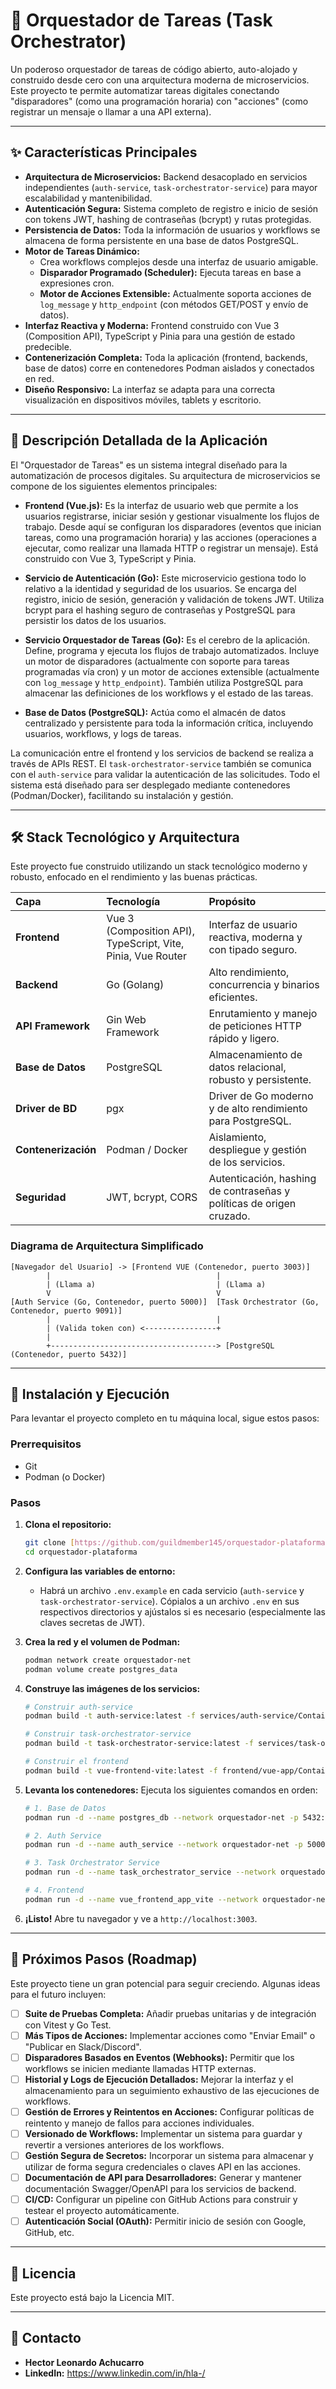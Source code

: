 # 🚀 Orquestador de Tareas (Task Orchestrator)


Un poderoso orquestador de tareas de código abierto, auto-alojado y construido desde cero con una arquitectura moderna de microservicios. Este proyecto te permite automatizar tareas digitales conectando "disparadores" (como una programación horaria) con "acciones" (como registrar un mensaje o llamar a una API externa).

---

## ✨ Características Principales

* **Arquitectura de Microservicios:** Backend desacoplado en servicios independientes (`auth-service`, `task-orchestrator-service`) para mayor escalabilidad y mantenibilidad.
* **Autenticación Segura:** Sistema completo de registro e inicio de sesión con tokens JWT, hashing de contraseñas (bcrypt) y rutas protegidas.
* **Persistencia de Datos:** Toda la información de usuarios y workflows se almacena de forma persistente en una base de datos PostgreSQL.
* **Motor de Tareas Dinámico:**
    * Crea workflows complejos desde una interfaz de usuario amigable.
    * **Disparador Programado (Scheduler):** Ejecuta tareas en base a expresiones cron.
    * **Motor de Acciones Extensible:** Actualmente soporta acciones de `log_message` y `http_endpoint` (con métodos GET/POST y envío de datos).
* **Interfaz Reactiva y Moderna:** Frontend construido con Vue 3 (Composition API), TypeScript y Pinia para una gestión de estado predecible.
* **Contenerización Completa:** Toda la aplicación (frontend, backends, base de datos) corre en contenedores Podman aislados y conectados en red.
* **Diseño Responsivo:** La interfaz se adapta para una correcta visualización en dispositivos móviles, tablets y escritorio.

---

## 📖 Descripción Detallada de la Aplicación

El "Orquestador de Tareas" es un sistema integral diseñado para la automatización de procesos digitales. Su arquitectura de microservicios se compone de los siguientes elementos principales:

*   **Frontend (Vue.js):** Es la interfaz de usuario web que permite a los usuarios registrarse, iniciar sesión y gestionar visualmente los flujos de trabajo. Desde aquí se configuran los disparadores (eventos que inician tareas, como una programación horaria) y las acciones (operaciones a ejecutar, como realizar una llamada HTTP o registrar un mensaje). Está construido con Vue 3, TypeScript y Pinia.

*   **Servicio de Autenticación (Go):** Este microservicio gestiona todo lo relativo a la identidad y seguridad de los usuarios. Se encarga del registro, inicio de sesión, generación y validación de tokens JWT. Utiliza bcrypt para el hashing seguro de contraseñas y PostgreSQL para persistir los datos de los usuarios.

*   **Servicio Orquestador de Tareas (Go):** Es el cerebro de la aplicación. Define, programa y ejecuta los flujos de trabajo automatizados. Incluye un motor de disparadores (actualmente con soporte para tareas programadas vía cron) y un motor de acciones extensible (actualmente con `log_message` y `http_endpoint`). También utiliza PostgreSQL para almacenar las definiciones de los workflows y el estado de las tareas.

*   **Base de Datos (PostgreSQL):** Actúa como el almacén de datos centralizado y persistente para toda la información crítica, incluyendo usuarios, workflows, y logs de tareas.

La comunicación entre el frontend y los servicios de backend se realiza a través de APIs REST. El `task-orchestrator-service` también se comunica con el `auth-service` para validar la autenticación de las solicitudes. Todo el sistema está diseñado para ser desplegado mediante contenedores (Podman/Docker), facilitando su instalación y gestión.

---

## 🛠️ Stack Tecnológico y Arquitectura

Este proyecto fue construido utilizando un stack tecnológico moderno y robusto, enfocado en el rendimiento y las buenas prácticas.

| Capa | Tecnología | Propósito |
| :--- | :--- | :--- |
| **Frontend** | Vue 3 (Composition API), TypeScript, Vite, Pinia, Vue Router | Interfaz de usuario reactiva, moderna y con tipado seguro. |
| **Backend** | Go (Golang) | Alto rendimiento, concurrencia y binarios eficientes. |
| **API Framework**| Gin Web Framework | Enrutamiento y manejo de peticiones HTTP rápido y ligero. |
| **Base de Datos**| PostgreSQL | Almacenamiento de datos relacional, robusto y persistente. |
| **Driver de BD**| pgx | Driver de Go moderno y de alto rendimiento para PostgreSQL. |
| **Contenerización**| Podman / Docker | Aislamiento, despliegue y gestión de los servicios. |
| **Seguridad** | JWT, bcrypt, CORS | Autenticación, hashing de contraseñas y políticas de origen cruzado. |

### Diagrama de Arquitectura Simplificado
```
[Navegador del Usuario] -> [Frontend VUE (Contenedor, puerto 3003)]
        |                                     |
        | (Llama a)                           | (Llama a)
        V                                     V
[Auth Service (Go, Contenedor, puerto 5000)]  [Task Orchestrator (Go, Contenedor, puerto 9091)]
        |                                     |
        | (Valida token con) <----------------+
        |
        +-------------------------------------> [PostgreSQL (Contenedor, puerto 5432)]
```

---

## 🏁 Instalación y Ejecución

Para levantar el proyecto completo en tu máquina local, sigue estos pasos:

### Prerrequisitos
* Git
* Podman (o Docker)

### Pasos

1.  **Clona el repositorio:**
    ```bash
    git clone [https://github.com/guildmember145/orquestador-plataforma.git](https://github.com/tu-usuario/orquestador-plataforma.git)
    cd orquestador-plataforma
    ```

2.  **Configura las variables de entorno:**
    * Habrá un archivo `.env.example` en cada servicio (`auth-service` y `task-orchestrator-service`). Cópialos a un archivo `.env` en sus respectivos directorios y ajústalos si es necesario (especialmente las claves secretas de JWT).

3.  **Crea la red y el volumen de Podman:**
    ```bash
    podman network create orquestador-net
    podman volume create postgres_data
    ```

4.  **Construye las imágenes de los servicios:**
    ```bash
    # Construir auth-service
    podman build -t auth-service:latest -f services/auth-service/Containerfile ./services/auth-service

    # Construir task-orchestrator-service
    podman build -t task-orchestrator-service:latest -f services/task-orchestrator-service/Containerfile ./services/task-orchestrator-service

    # Construir el frontend
    podman build -t vue-frontend-vite:latest -f frontend/vue-app/Containerfile ./frontend/vue-app
    ```

5.  **Levanta los contenedores:**
    Ejecuta los siguientes comandos en orden:
    ```bash
    # 1. Base de Datos
    podman run -d --name postgres_db --network orquestador-net -p 5432:5432 -v postgres_data:/var/lib/postgresql/data -e POSTGRES_USER=miusuario -e POSTGRES_PASSWORD=micontraseñasegura -e POSTGRES_DB=orquestador_db docker.io/postgres:16-alpine

    # 2. Auth Service
    podman run -d --name auth_service --network orquestador-net -p 5000:5000 -e PORT="5000" -e JWT_SECRET_KEY="TU_CLAVE_SECRETA_JWT" -e DATABASE_URL="postgres://miusuario:micontraseñasegura@postgres_db:5432/orquestador_db" auth-service:latest

    # 3. Task Orchestrator Service
    podman run -d --name task_orchestrator_service --network orquestador-net -p 9091:9090 -e PORT="9090" -e AUTH_SERVICE_BASE_URL="http://auth_service:5000/api/baas/v1/auth" -e DATABASE_URL="postgres://miusuario:micontraseñasegura@postgres_db:5432/orquestador_db" task-orchestrator-service:latest

    # 4. Frontend
    podman run -d --name vue_frontend_app_vite --network orquestador-net -p 3003:4173 vue-frontend-vite:latest
    ```

6.  **¡Listo!** Abre tu navegador y ve a `http://localhost:3003`.

---

## 🚀 Próximos Pasos (Roadmap)
Este proyecto tiene un gran potencial para seguir creciendo. Algunas ideas para el futuro incluyen:
- [ ] **Suite de Pruebas Completa:** Añadir pruebas unitarias y de integración con Vitest y Go Test.
- [ ] **Más Tipos de Acciones:** Implementar acciones como "Enviar Email" o "Publicar en Slack/Discord".
- [ ] **Disparadores Basados en Eventos (Webhooks):** Permitir que los workflows se inicien mediante llamadas HTTP externas.
- [ ] **Historial y Logs de Ejecución Detallados:** Mejorar la interfaz y el almacenamiento para un seguimiento exhaustivo de las ejecuciones de workflows.
- [ ] **Gestión de Errores y Reintentos en Acciones:** Configurar políticas de reintento y manejo de fallos para acciones individuales.
- [ ] **Versionado de Workflows:** Implementar un sistema para guardar y revertir a versiones anteriores de los workflows.
- [ ] **Gestión Segura de Secretos:** Incorporar un sistema para almacenar y utilizar de forma segura credenciales o claves API en las acciones.
- [ ] **Documentación de API para Desarrolladores:** Generar y mantener documentación Swagger/OpenAPI para los servicios de backend.
- [ ] **CI/CD:** Configurar un pipeline con GitHub Actions para construir y testear el proyecto automáticamente.
- [ ] **Autenticación Social (OAuth):** Permitir inicio de sesión con Google, GitHub, etc.

---

## 📄 Licencia
Este proyecto está bajo la Licencia MIT.

---

## 👤 Contacto
* **Hector Leonardo Achucarro**
* **LinkedIn:** https://www.linkedin.com/in/hla-/